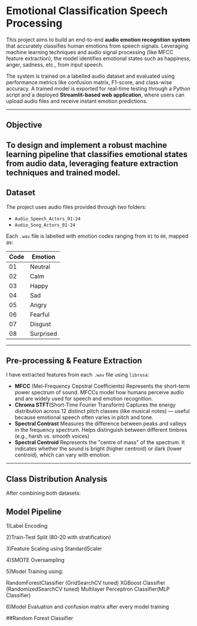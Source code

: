 
# Emotional Classification Speech Processing

This project aims to build an end-to-end **audio emotion recognition system** that accurately classifies human emotions from speech signals. Leveraging machine learning techniques and audio signal processing (like MFCC feature extraction), the model identifies emotional states such as happiness, anger, sadness, etc., from input speech.

The system is trained on a labelled audio dataset and evaluated using performance metrics like confusion matrix, F1-score, and class-wise accuracy. A trained model is exported for real-time testing through a Python script and a deployed **Streamlit-based web application**, where users can upload audio files and receive instant emotion predictions.

---

##  Objective

To design and implement a robust machine learning pipeline that classifies **emotional states from audio data**, leveraging feature extraction techniques and trained model.
---

##  Dataset

The project uses audio files provided through two folders:
- `Audio_Speech_Actors_01-24`
- `Audio_Song_Actors_01-24`

Each `.wav` file is labelled with emotion codes ranging from `01` to `08`, mapped as:

| Code | Emotion     |
|------|-------------|
| 01   | Neutral     |
| 02   | Calm        |
| 03   | Happy       |
| 04   | Sad         |
| 05   | Angry       |
| 06   | Fearful     |
| 07   | Disgust     |
| 08   | Surprised   |

---

##  Pre-processing & Feature Extraction

I have extracted features from each `.wav` file using `librosa`:

- **MFCC** (Mel-Frequency Cepstral Coefficients)
Represents the short-term power spectrum of sound. MFCCs model how humans perceive audio and are widely used for speech and emotion recognition.
- **Chroma STFT**(Short-Time Fourier Transform)
Captures the energy distribution across 12 distinct pitch classes (like musical notes) — useful because emotional speech often varies in pitch and tone.
- **Spectral Contrast**
Measures the difference between peaks and valleys in the frequency spectrum. Helps distinguish between different timbres (e.g., harsh vs. smooth voices)
- **Spectral Centroid**
Represents the "centre of mass" of the spectrum. It indicates whether the sound is bright (higher centroid) or dark (lower centroid), which can vary with emotion.


---

##  Class Distribution Analysis

After combining both datasets:



## Model Pipeline <br>

1)Label Encoding

2)Train-Test Split (80-20 with stratification)

3)Feature Scaling using StandardScaler

4)SMOTE Oversampling

5)Model Training using:

RandomForestClassifier (GridSearchCV tuned)
XGBoost Classifier (RandomizedSearchCV tuned)
Multilayer Perceptron Classifier(MLP Classifier)

6)Model Evaluation and confusion matrix after every model training

##Random Forest Classifier 
